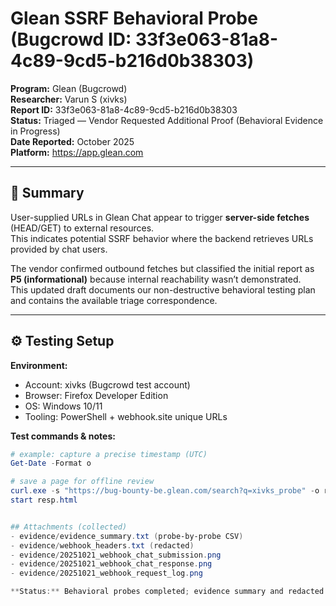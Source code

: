 # Glean SSRF Behavioral Probe (Bugcrowd ID: 33f3e063-81a8-4c89-9cd5-b216d0b38303)

**Program:** Glean (Bugcrowd)  
**Researcher:** Varun S (xivks)  
**Report ID:** 33f3e063-81a8-4c89-9cd5-b216d0b38303  
**Status:** Triaged — Vendor Requested Additional Proof (Behavioral Evidence in Progress)  
**Date Reported:** October 2025  
**Platform:** https://app.glean.com  

---

## 🧠 Summary
User-supplied URLs in Glean Chat appear to trigger **server-side fetches** (HEAD/GET) to external resources.  
This indicates potential SSRF behavior where the backend retrieves URLs provided by chat users.

The vendor confirmed outbound fetches but classified the initial report as **P5 (informational)** because internal reachability wasn’t demonstrated.  
This updated draft documents our non-destructive behavioral testing plan and contains the available triage correspondence.

---

## ⚙️ Testing Setup

**Environment:**  
- Account: xivks (Bugcrowd test account)  
- Browser: Firefox Developer Edition  
- OS: Windows 10/11  
- Tooling: PowerShell + webhook.site unique URLs

**Test commands & notes:**
```powershell
# example: capture a precise timestamp (UTC)
Get-Date -Format o

# save a page for offline review
curl.exe -s "https://bug-bounty-be.glean.com/search?q=xivks_probe" -o resp.html
start resp.html


## Attachments (collected)
- evidence/evidence_summary.txt (probe-by-probe CSV)
- evidence/webhook_headers.txt (redacted)
- evidence/20251021_webhook_chat_submission.png
- evidence/20251021_webhook_chat_response.png
- evidence/20251021_webhook_request_log.png

**Status:** Behavioral probes completed; evidence summary and redacted headers added. Awaiting triage re-evaluation.

